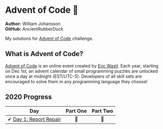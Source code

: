 # Advent of Code 🎄 

**Author:** William Johansson  
**GitHub:** AncientRubberDuck

My solutions for [Advent of Code](https://adventofcode.com/) challenge.

## What is Advent of Code?
[Advent of Code](http://adventofcode.com) is an online event created by [Eric Wastl](https://twitter.com/ericwastl). Each year, starting on Dec 1st, an advent calendar of small programming puzzles are unlocked once a day at midnight (EST/UTC-5). Developers of all skill sets are encouraged to solve them in any programming language they choose!

## 2020 Progress

| Day  | Part One | Part Two |
|---|:---:|:---:|
| ✔ [Day 1: Report Repair](https://adventofcode.com/2020/day/1)| 🌟| 🌟|
